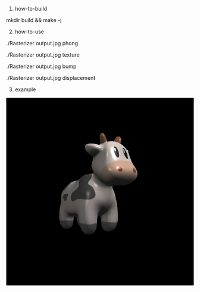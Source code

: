 1. how-to-build

mkdir build && make -j 

2. how-to-use

./Rasterizer output.jpg phong 

./Rasterizer output.jpg texture

./Rasterizer output.jpg bump 

./Rasterizer output.jpg displacement 

3. example

![cow](https://raw.githubusercontent.com/tpoisonooo/render-cow/master/image/texture.jpg)
